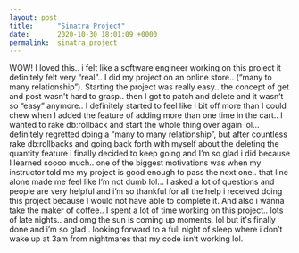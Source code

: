 ```yaml
---
layout: post
title:      "Sinatra Project"
date:       2020-10-30 18:01:09 +0000
permalink:  sinatra_project
---
```





WOW! I loved this.. i felt like a software engineer working on this project it definitely felt very “real”.. I did my project on an online store.. (“many to many relationship”). Starting the project was really easy.. the concept of get and post wasn't hard to grasp.. then I got to patch and delete and it wasn’t so “easy” anymore.. I definitely started to feel like I bit off more than I could chew when I added the feature of adding more than one time in the cart.. I wanted to rake db:rollback and start the whole thing over again lol… definitely regretted doing a “many to many relationship”, but after countless rake db:rollbacks and going back forth with myself about the deleting the quantity feature i finally decided to keep going and I’m so glad i did because I learned soooo much.. one of the biggest motivations was when my instructor told me my project is good enough to pass the next one.. that line alone made me feel like I’m not dumb lol… I asked a lot of questions and people are very helpful and i’m so thankful for all the help i received doing this project because I would not have able to complete it. And also i wanna take the maker of coffee.. I spent a lot of time working on this project.. lots of late nights.. and omg the sun is coming up moments, lol but it's finally done and i’m so glad.. looking forward to a full night of sleep where i don’t wake up at 3am from nightmares that my code isn’t working lol.

